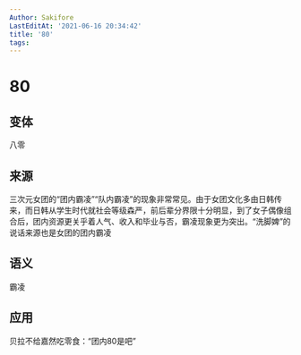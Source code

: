 ```yaml
---
Author: Sakifore
LastEditAt: '2021-06-16 20:34:42'
title: '80'
tags:
---
```

# 80

## 变体

八零

## 来源

三次元女团的“团内霸凌”“队内霸凌”的现象非常常见。由于女团文化多由日韩传来，而日韩从学生时代就社会等级森严，前后辈分界限十分明显，到了女子偶像组合后，团内资源更关乎着人气、收入和毕业与否，霸凌现象更为突出。“洗脚婢”的说话来源也是女团的团内霸凌

## 语义

霸凌

## 应用

贝拉不给嘉然吃零食：“团内80是吧”
